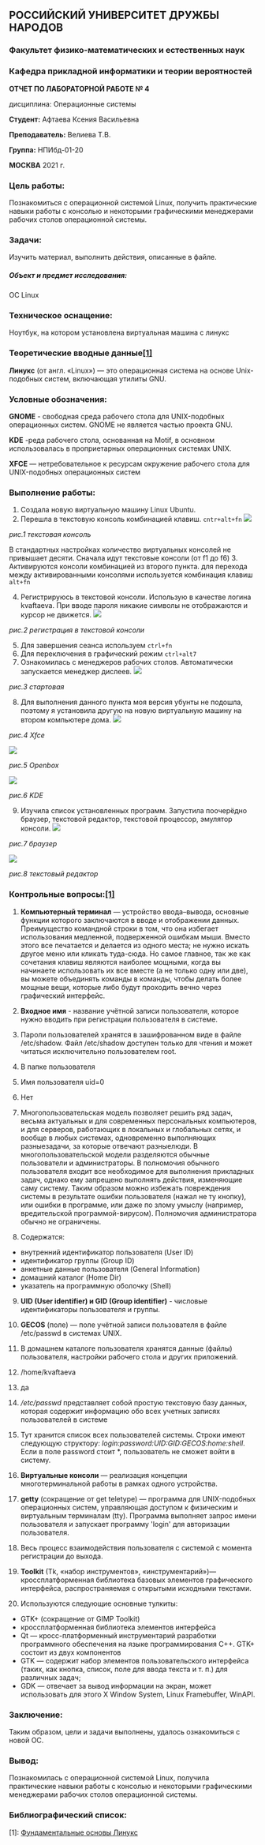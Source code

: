 ## **РОССИЙСКИЙ УНИВЕРСИТЕТ ДРУЖБЫ НАРОДОВ**

### **Факультет физико-математических и естественных наук**

### **Кафедра прикладной информатики и теории вероятностей**

**ОТЧЕТ
ПО ЛАБОРАТОРНОЙ РАБОТЕ № 4**

 дисциплина: Операционные системы 

**Студент:** Афтаева Ксения Васильевна

**Преподаватель:** Велиева Т.В.

**Группа:** НПИбд-01-20

**МОСКВА**
2021 г.

### Цель работы: 
Познакомиться с операционной системой Linux, получить практические навыки работы с консолью и некоторыми графическими менеджерами рабочих столов операционной
системы.

### Задачи:
Изучить материал, выполнить действия, описанные в файле.

##### Объект и предмет исследования:
ОС Linux

### Техническое оснащение:
Ноутбук, на котором установлена виртуальная машина с линукс

### Теоретические вводные данные[[1]](http://rus-linux.net/MyLDP/BOOKS/Linux_Foundations/toc.html)
**Линукс** (от англ. «Linux») — это операционная система на основе Unix-подобных систем, включающая утилиты GNU. 

### Условные обозначения:
**GNOME** - свободная среда рабочего стола для UNIX-подобных операционных систем. GNOME не является частью проекта GNU.

**KDE** -реда рабочего стола, основанная на Motif, в основном использовалась в проприетарных операционных системах UNIX.

**XFCE** — нетребовательное к ресурсам окружение рабочего стола для UNIX-подобных операционных систем

### Выполнение работы:
1. Создала новую виртуальную машину Linux Ubuntu.
2. Перешла в текстовую консоль комбинацией клавиш. 
```cntr+alt+fn```
![](https://sun1-87.userapi.com/impg/xrrkxV8W8xRchVX3rnEKbBOk8UryFmWpK_tZZw/6xq-UjzWD0g.jpg?size=949x118&quality=96&sign=086ad1d34ccb2d14ed7845c92003e2e9&type=album)

*рис.1 текстовая консоль*

В стандартных настройках количество виртуальных консолей не привышает десяти. Сначала идут текстовые консоли (от f1 до f6)
3. Активируются консоли комбинацией из второго пункта. для перехода между активированными консолями используется комбинация клавиш 
```alt+fn```

4. Регистрируюсь в текстовой консоли. Использую в качестве логина kvaftaeva. При вводе пароля никакие символы не отображаются и курсор не движется.
![](https://sun9-74.userapi.com/impg/S4ZvkrHAD4TGMw3j6W150aK9tARUCfpFVPT36A/chy0X6_fDf8.jpg?size=507x283&quality=96&sign=14f3805dbaa65ba3d368f14af8111745&type=album)

*рис.2 регистрация в текстовой консоли*

5. Для завершения сеанса используем
```ctrl+fn```
6. Для переключения в графический режим 
```ctrl+alt7```
7. Ознакомилась с менеджеров рабочих столов. Автоматически запускается менеджер дислеев.
![](https://psv4.userapi.com/c537232/u180967316/docs/d46/0dd92860ef42/startovaya.jpg?extra=IfJ-DyVt32yMdlet_tqSM8CkOvpUVniPTHq9WhO1NXjS0fk4SZ7WjB_25ThS8RWWNfms6uuh68WlA-oSsIzxlkf8vhC8okA8cKyjHFBdT6QmHtgBDvHOA_onmAzidx5BRKk8NAH4IiWFa4ozQu_h5hj6jaA)

*рис.3 стартовая*

8. Для выполнения данного пункта моя версия убунты не подошла, поэтому я установила другую на новую виртуальную машину на втором компьютере дома. 
![](https://psv4.userapi.com/c537232/u180967316/docs/d24/4c7330906e8a/Xfce.jpg?extra=6RUmqtxZIcL0lbA9cWpsFI8oh6_e2T6CvpN_tT25yYLk11C3M-XnxOmyZMCu9MOTpFxtBxRZG1rCTw7U_YMNkcFyODOD8Adkt3PWjvS4So-1R4wvFKwt8ZoaP1Ffbh33Y3sG3BgcgOuqJ6MAy8vw1dta0Vk)

*рис.4 Xfce*

![](https://psv4.userapi.com/c537232/u180967316/docs/d41/eafebb9e6414/Openbox.jpg?extra=87Ad4dWt3caaQwY3tmga-gGHDO9RmrkIwZXQpwZtl2L99LZ9944bloJTnePyHZxCURaO3Pta0GIx6UAZbaVcBDODjtRD7tPCV53RLio9BcGviAQJ52tg2hiv_yYA93wWNIIjTHWvyUzF2u8kr4VoSrGGa30)

*рис.5 Openbox*

![](https://psv4.userapi.com/c537232/u180967316/docs/d16/b77a485a909c/KDE.jpg?extra=SrlDIuCB-jMOu2xYq9ECGNWhQMMHFVZCHMLrFO6kgJJZMwS681I2UoTTI4Qq6F-IoSM1rhlk7-XmdcKtyTaaMxdF4x4W07C26gIVZBhVlak6kluqcV96EUUuuU7W3jfONYDqiihllY1mOb_C48iJUv9YjWM)

*рис.6 KDE*

9. Изучила список установленных программ. Запустила поочерёдно браузер, текстовой редактор, текстовой процессор, эмулятор консоли.
![](https://sun9-40.userapi.com/impg/JTdqnP6Itj7OoL3mHgYiNhd_NFlEg-ggaTR9hw/qoj5y-1qO5c.jpg?size=428x224&quality=96&sign=c629188268fd38e3bf91c7d2fb4c09af&type=album)

*рис.7 браузер*

![](https://sun9-24.userapi.com/impg/iRrxCIgIxmCWPGNxjx_rjLKPvUrX7RftRHUbAg/Lug12f07joM.jpg?size=424x309&quality=96&sign=07bbcc754e6f29d849a6084e36cf7cd4&type=album)

*рис.8 текстовый редактор*


### Контрольные вопросы:[[1]](http://rus-linux.net/MyLDP/BOOKS/Linux_Foundations/toc.htm)
1.	**Компьютерный терминал** — устройство ввода–вывода, основные функции которого заключаются в вводе и отображении данных.  Преимущество командной строки в том, что она избегает использования медленной, подверженной ошибкам мыши. Вместо этого все печатается и делается из одного места; не нужно искать другое меню или кликать туда-сюда.  Но самое главное, так же как сочетания клавиш являются наиболее мощными, когда вы начинаете использовать их все вместе (а не только одну или две), вы можете объединять команды в команды, чтобы делать более мощные вещи, которые либо будут проходить вечно через графический интерфейс.

2.  **Входное имя** - название учётной записи пользователя, которое нужно вводить при регистрации пользователя в системе.

3. Пароли пользователей хранятся в зашифрованном виде в файле /etc/shadow. Файл /etc/shadow доступен только для чтения и может читаться исключительно пользователем root. 

4. В папке пользователя

5. Имя пользователя uid=0

6. Нет

7. Многопользовательская модель позволяет решить ряд задач, весьма актуальных и для современных персональных компьютеров, и для серверов, работающих в локальных и глобальных сетях, и вообще в любых системах, одновременно выполняющих разныезадачи, за которые отвечают разныелюди. В многопользовательской модели разделяются обычные пользователи и администраторы. В полномочия обычного пользователя входит все необходимое для выполнения прикладных задач, однако ему запрещено выполнять действия, изменяющие саму систему. Таким образом можно избежать повреждения системы в результате ошибки пользователя (нажал не ту кнопку), или ошибки в программе, или даже по злому умыслу (например, вредительской программой-вирусом). Полномочия администратора обычно не ограничены.

8. Содержатся:
 - внутренний идентификатор пользователя (User ID)
 - идентификатор группы (Group ID)
 - анкетные данные пользователя (General Information)
 - домашний каталог (Home Dir)
 - указатель на программную оболочку (Shell)

9. **UID (User identifier) и GID (Group identifier)** - числовые идентификаторы пользователя и группы.

10. **GECOS** (поле) — поле учётной записи пользователя в файле /etc/passwd в системах UNIX.

11. В домашнем каталоге пользователя хранятся данные (файлы) пользователя, настройки рабочего стола и других приложений.

12. /home/kvaftaeva

13. да

14. */etc/passwd* представляет собой простую текстовую базу данных, которая содержит информацию обо всех учетных записях пользователей в системе

15. Тут хранится список всех пользователей системы. Строки имеют следующую структору: *login:password:UID:GID:GECOS:home:shell*. Если в поле password стоит *, пользователь не сможет войти в систему. 

16. **Виртуальные консоли** — реализация концепции многотерминальной работы в рамках одного устройства.

17. **getty** (сокращение от get teletype) — программа для UNIX-подобных операционных систем, управляющая доступом к физическим и виртуальным терминалам (tty). Программа выполняет запрос имени пользователя и запускает программу 'login' для авторизации пользователя.

18. Весь процесс взаимодействия пользователя с системой с момента регистрации до выхода.

19. **Toolkit** (Tk, «набор инструментов», «инструментарий»)— кроссплатформенная библиотека базовых элементов графического интерфейса, распространяемая с открытыми исходными текстами.

20. Используются следующие основные тулкиты:

 - GTK+ (сокращение от GIMP Toolkit) 
 - кроссплатформенная библиотека элементов интерфейса
 - Qt — кросс-платформенный инструментарий разработки программного обеспечения на языке программирования C++. GTK+ состоит из двух компонентов
 - GTK — содержит набор элементов пользовательского интерфейса (таких, как кнопка, список, поле для ввода текста и т. п.) для различных задач; 
 - GDK — отвечает за вывод информации на экран, может использовать для этого X Window System, Linux Framebuffer, WinAPI.
 
### Заключение:
Таким образом, цели и задачи выполнены, удалось ознакомиться с новой ОС.

### Вывод:
Познакомилась с операционной системой Linux, получила практические навыки работы с консолью и некоторыми графическими менеджерами рабочих столов операционной
системы.

### Библиографический список:
[1]: [Фундаментальные основы Линукс](http://rus-linux.net/MyLDP/BOOKS/Linux_Foundations/toc.html)
